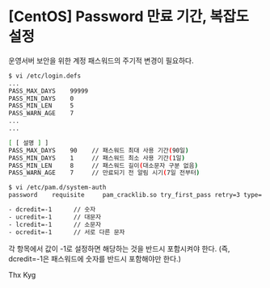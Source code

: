 # [CentOS] Password 만료 기간, 복잡도 설정

운영서버 보안을 위한 계정 패스워드의 주기적 변경이 필요하다.

```bash
$ vi /etc/login.defs
...
PASS_MAX_DAYS    99999
PASS_MIN_DAYS    0
PASS_MIN_LEN     5
PASS_WARN_AGE    7
...
...

[ [ 설명 ] ]
PASS_MAX_DAYS    90    // 패스워드 최대 사용 기간(90일)
PASS_MIN_DAYS    1     // 패스워드 최소 사용 기간(1일)
PASS_MIN_LEN     8     // 패스워드 길이(대소문자 구분 없음)
PASS_WARN_AGE    7     // 만료되기 전 알림 시기(7일 전부터)
```

```bash
$ vi /etc/pam.d/system-auth
password    requisite     pam_cracklib.so try_first_pass retry=3 type= minlen=8 dcredit=-1 ucredit=-1 lcredit=-1 ocredit=-1

- dcredit=-1      // 숫자
- ucredit=-1      // 대문자
- lcredit=-1      // 소문자
- ocredit=-1      // 서로 다른 문자
```

각 항목에서 값이 -1로 설정하면 해당하는 것을 반드시 포함시켜야 한다.
(즉, dcredit=-1은 패스워드에 숫자를 반드시 포함해야만 한다.)


Thx Kyg

